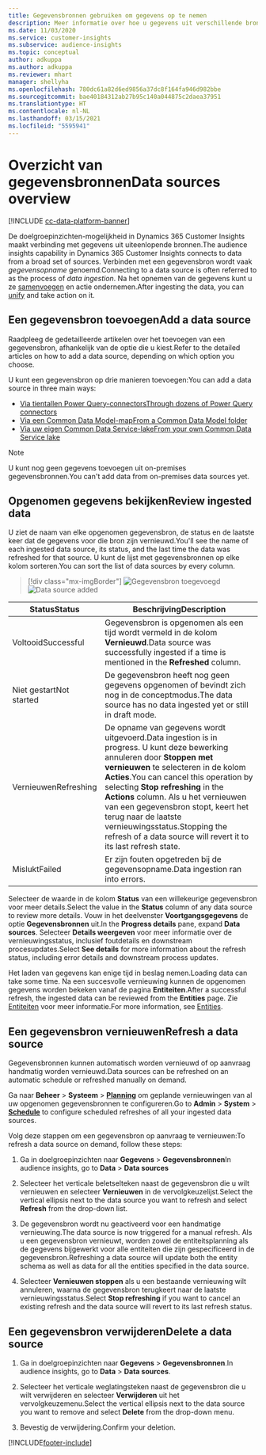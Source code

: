 ```yaml
---
title: Gegevensbronnen gebruiken om gegevens op te nemen
description: Meer informatie over hoe u gegevens uit verschillende bronnen kunt importeren.
ms.date: 11/03/2020
ms.service: customer-insights
ms.subservice: audience-insights
ms.topic: conceptual
author: adkuppa
ms.author: adkuppa
ms.reviewer: mhart
manager: shellyha
ms.openlocfilehash: 780dc61a82d6ed9856a37dc8f164fa946d982bbe
ms.sourcegitcommit: bae40184312ab27b95c140a044875c2daea37951
ms.translationtype: HT
ms.contentlocale: nl-NL
ms.lasthandoff: 03/15/2021
ms.locfileid: "5595941"
---
```

# <a name="data-sources-overview"></a><span data-ttu-id="1adca-103">Overzicht van gegevensbronnen</span><span class="sxs-lookup"><span data-stu-id="1adca-103">Data sources overview</span></span>

[!INCLUDE [cc-data-platform-banner](../includes/cc-data-platform-banner.md)]

<span data-ttu-id="1adca-104">De doelgroepinzichten-mogelijkheid in Dynamics 365 Customer Insights maakt verbinding met gegevens uit uiteenlopende bronnen.</span><span class="sxs-lookup"><span data-stu-id="1adca-104">The audience insights capability in Dynamics 365 Customer Insights connects to data from a broad set of sources.</span></span> <span data-ttu-id="1adca-105">Verbinden met een gegevensbron wordt vaak *gegevensopname* genoemd.</span><span class="sxs-lookup"><span data-stu-id="1adca-105">Connecting to a data source is often referred to as the process of *data ingestion*.</span></span> <span data-ttu-id="1adca-106">Na het opnemen van de gegevens kunt u ze [samenvoegen](data-unification.md) en actie ondernemen.</span><span class="sxs-lookup"><span data-stu-id="1adca-106">After ingesting the data, you can [unify](data-unification.md) and take action on it.</span></span>

## <a name="add-a-data-source"></a><span data-ttu-id="1adca-107">Een gegevensbron toevoegen</span><span class="sxs-lookup"><span data-stu-id="1adca-107">Add a data source</span></span>

<span data-ttu-id="1adca-108">Raadpleeg de gedetailleerde artikelen over het toevoegen van een gegevensbron, afhankelijk van de optie die u kiest.</span><span class="sxs-lookup"><span data-stu-id="1adca-108">Refer to the detailed articles on how to add a data source, depending on which option you choose.</span></span>

<span data-ttu-id="1adca-109">U kunt een gegevensbron op drie manieren toevoegen:</span><span class="sxs-lookup"><span data-stu-id="1adca-109">You can add a data source in three main ways:</span></span>

- [<span data-ttu-id="1adca-110">Via tientallen Power Query-connectors</span><span class="sxs-lookup"><span data-stu-id="1adca-110">Through dozens of Power Query connectors</span></span>](connect-power-query.md)
- [<span data-ttu-id="1adca-111">Via een Common Data Model-map</span><span class="sxs-lookup"><span data-stu-id="1adca-111">From a Common Data Model folder</span></span>](connect-common-data-model.md)
- [<span data-ttu-id="1adca-112">Via uw eigen Common Data Service-lake</span><span class="sxs-lookup"><span data-stu-id="1adca-112">From your own Common Data Service lake</span></span>](connect-common-data-service-lake.md)

> [!NOTE]
> <span data-ttu-id="1adca-113">U kunt nog geen gegevens toevoegen uit on-premises gegevensbronnen.</span><span class="sxs-lookup"><span data-stu-id="1adca-113">You can't add data from on-premises data sources yet.</span></span>

## <a name="review-ingested-data"></a><span data-ttu-id="1adca-114">Opgenomen gegevens bekijken</span><span class="sxs-lookup"><span data-stu-id="1adca-114">Review ingested data</span></span>

<span data-ttu-id="1adca-115">U ziet de naam van elke opgenomen gegevensbron, de status en de laatste keer dat de gegevens voor die bron zijn vernieuwd.</span><span class="sxs-lookup"><span data-stu-id="1adca-115">You'll see the name of each ingested data source, its status, and the last time the data was refreshed for that source.</span></span> <span data-ttu-id="1adca-116">U kunt de lijst met gegevensbronnen op elke kolom sorteren.</span><span class="sxs-lookup"><span data-stu-id="1adca-116">You can sort the list of data sources by every column.</span></span>

> [!div class="mx-imgBorder"]
> <span data-ttu-id="1adca-117">![Gegevensbron toegevoegd](media/configure-data-datasource-added.png "Gegevensbron toegevoegd")</span><span class="sxs-lookup"><span data-stu-id="1adca-117">![Data source added](media/configure-data-datasource-added.png "Data source added")</span></span>

|<span data-ttu-id="1adca-118">Status</span><span class="sxs-lookup"><span data-stu-id="1adca-118">Status</span></span>  |<span data-ttu-id="1adca-119">Beschrijving</span><span class="sxs-lookup"><span data-stu-id="1adca-119">Description</span></span>  |
|---------|---------|
|<span data-ttu-id="1adca-120">Voltooid</span><span class="sxs-lookup"><span data-stu-id="1adca-120">Successful</span></span>   |<span data-ttu-id="1adca-121">Gegevensbron is opgenomen als een tijd wordt vermeld in de kolom **Vernieuwd**.</span><span class="sxs-lookup"><span data-stu-id="1adca-121">Data source was successfully ingested if a time is mentioned in the **Refreshed** column.</span></span>
|<span data-ttu-id="1adca-122">Niet gestart</span><span class="sxs-lookup"><span data-stu-id="1adca-122">Not started</span></span>   |<span data-ttu-id="1adca-123">De gegevensbron heeft nog geen gegevens opgenomen of bevindt zich nog in de conceptmodus.</span><span class="sxs-lookup"><span data-stu-id="1adca-123">The data source has no data ingested yet or still in draft mode.</span></span>         |
|<span data-ttu-id="1adca-124">Vernieuwen</span><span class="sxs-lookup"><span data-stu-id="1adca-124">Refreshing</span></span>    |<span data-ttu-id="1adca-125">De opname van gegevens wordt uitgevoerd.</span><span class="sxs-lookup"><span data-stu-id="1adca-125">Data ingestion is in progress.</span></span> <span data-ttu-id="1adca-126">U kunt deze bewerking annuleren door **Stoppen met vernieuwen** te selecteren in de kolom **Acties**.</span><span class="sxs-lookup"><span data-stu-id="1adca-126">You can cancel this operation by selecting **Stop refreshing** in the **Actions** column.</span></span> <span data-ttu-id="1adca-127">Als u het vernieuwen van een gegevensbron stopt, keert het terug naar de laatste vernieuwingsstatus.</span><span class="sxs-lookup"><span data-stu-id="1adca-127">Stopping the refresh of a data source will revert it to its last refresh state.</span></span>       |
|<span data-ttu-id="1adca-128">Mislukt</span><span class="sxs-lookup"><span data-stu-id="1adca-128">Failed</span></span>     |<span data-ttu-id="1adca-129">Er zijn fouten opgetreden bij de gegevensopname.</span><span class="sxs-lookup"><span data-stu-id="1adca-129">Data ingestion ran into errors.</span></span>         |

<span data-ttu-id="1adca-130">Selecteer de waarde in de kolom **Status** van een willekeurige gegevensbron voor meer details.</span><span class="sxs-lookup"><span data-stu-id="1adca-130">Select the value in the **Status** column of any data source to review more details.</span></span> <span data-ttu-id="1adca-131">Vouw in het deelvenster **Voortgangsgegevens** de optie **Gegevensbronnen** uit.</span><span class="sxs-lookup"><span data-stu-id="1adca-131">In the **Progress details** pane, expand **Data sources**.</span></span> <span data-ttu-id="1adca-132">Selecteer **Details weergeven** voor meer informatie over de vernieuwingsstatus, inclusief foutdetails en downstream procesupdates.</span><span class="sxs-lookup"><span data-stu-id="1adca-132">Select **See details** for more information about the refresh status, including error details and downstream process updates.</span></span>

<span data-ttu-id="1adca-133">Het laden van gegevens kan enige tijd in beslag nemen.</span><span class="sxs-lookup"><span data-stu-id="1adca-133">Loading data can take some time.</span></span> <span data-ttu-id="1adca-134">Na een succesvolle vernieuwing kunnen de opgenomen gegevens worden bekeken vanaf de pagina **Entiteiten**.</span><span class="sxs-lookup"><span data-stu-id="1adca-134">After a successful refresh, the ingested data can be reviewed from the **Entities** page.</span></span> <span data-ttu-id="1adca-135">Zie [Entiteiten](entities.md) voor meer informatie.</span><span class="sxs-lookup"><span data-stu-id="1adca-135">For more information, see [Entities](entities.md).</span></span>

## <a name="refresh-a-data-source"></a><span data-ttu-id="1adca-136">Een gegevensbron vernieuwen</span><span class="sxs-lookup"><span data-stu-id="1adca-136">Refresh a data source</span></span>

<span data-ttu-id="1adca-137">Gegevensbronnen kunnen automatisch worden vernieuwd of op aanvraag handmatig worden vernieuwd.</span><span class="sxs-lookup"><span data-stu-id="1adca-137">Data sources can be refreshed on an automatic schedule or refreshed manually on demand.</span></span> 

<span data-ttu-id="1adca-138">Ga naar **Beheer** > **Systeem** > [**Planning**](system.md#schedule-tab) om geplande vernieuwingen van al uw opgenomen gegevensbronnen te configureren.</span><span class="sxs-lookup"><span data-stu-id="1adca-138">Go to **Admin** > **System** > [**Schedule**](system.md#schedule-tab) to configure scheduled refreshes of all your ingested data sources.</span></span>

<span data-ttu-id="1adca-139">Volg deze stappen om een gegevensbron op aanvraag te vernieuwen:</span><span class="sxs-lookup"><span data-stu-id="1adca-139">To refresh a data source on demand, follow these steps:</span></span>

1. <span data-ttu-id="1adca-140">Ga in doelgroepinzichten naar **Gegevens** > **Gegevensbronnen**</span><span class="sxs-lookup"><span data-stu-id="1adca-140">In audience insights, go to **Data** > **Data sources**</span></span>

2. <span data-ttu-id="1adca-141">Selecteer het verticale beletselteken naast de gegevensbron die u wilt vernieuwen en selecteer **Vernieuwen** in de vervolgkeuzelijst.</span><span class="sxs-lookup"><span data-stu-id="1adca-141">Select the vertical ellipsis next to the data source you want to refresh and select **Refresh** from the drop-down list.</span></span>

3. <span data-ttu-id="1adca-142">De gegevensbron wordt nu geactiveerd voor een handmatige vernieuwing.</span><span class="sxs-lookup"><span data-stu-id="1adca-142">The data source is now triggered for a manual refresh.</span></span> <span data-ttu-id="1adca-143">Als u een gegevensbron vernieuwt, worden zowel de entiteitsplanning als de gegevens bijgewerkt voor alle entiteiten die zijn gespecificeerd in de gegevensbron.</span><span class="sxs-lookup"><span data-stu-id="1adca-143">Refreshing a data source will update both the entity schema as well as data for all the entities specified in the data source.</span></span>

4. <span data-ttu-id="1adca-144">Selecteer **Vernieuwen stoppen** als u een bestaande vernieuwing wilt annuleren, waarna de gegevensbron terugkeert naar de laatste vernieuwingsstatus.</span><span class="sxs-lookup"><span data-stu-id="1adca-144">Select **Stop refreshing** if you want to cancel an existing refresh and the data source will revert to its last refresh status.</span></span>

## <a name="delete-a-data-source"></a><span data-ttu-id="1adca-145">Een gegevensbron verwijderen</span><span class="sxs-lookup"><span data-stu-id="1adca-145">Delete a data source</span></span>

1. <span data-ttu-id="1adca-146">Ga in doelgroepinzichten naar **Gegevens** > **Gegevensbronnen**.</span><span class="sxs-lookup"><span data-stu-id="1adca-146">In audience insights, go to **Data** > **Data sources**.</span></span>

2. <span data-ttu-id="1adca-147">Selecteer het verticale weglatingsteken naast de gegevensbron die u wilt verwijderen en selecteer **Verwijderen** uit het vervolgkeuzemenu.</span><span class="sxs-lookup"><span data-stu-id="1adca-147">Select the vertical ellipsis next to the data source you want to remove and select **Delete** from the drop-down menu.</span></span>

3. <span data-ttu-id="1adca-148">Bevestig de verwijdering.</span><span class="sxs-lookup"><span data-stu-id="1adca-148">Confirm your deletion.</span></span>


[!INCLUDE[footer-include](../includes/footer-banner.md)]
